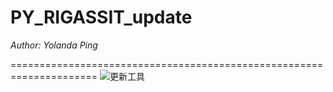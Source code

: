 PY_RIGASSIT_update
=======================
*Author: Yolanda Ping*

=====================================================================
![更新工具](https://github.com/user-attachments/assets/1f7d5298-6938-47d2-9ceb-df5e341ea23e)

